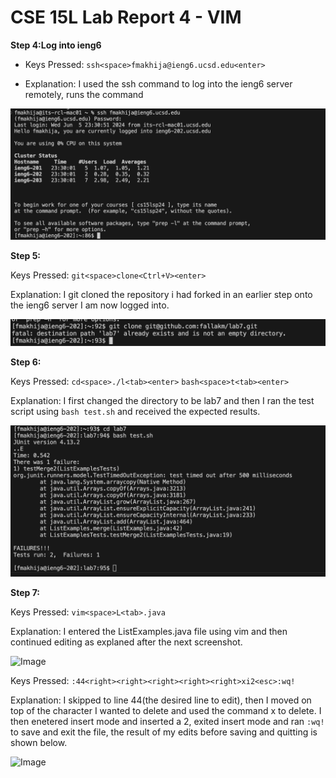# CSE 15L Lab Report 4  - VIM

**Step 4:Log into ieng6**

* Keys Pressed:
`ssh<space>fmakhija@ieng6.ucsd.edu<enter>`

* Explanation:
I used the ssh command to log into the ieng6 server remotely, <enter> runs the command 

![Image](lab4.png)

**Step 5:**

Keys Pressed:
`git<space>clone<Ctrl+V><enter>`

Explanation:
I git cloned the repository i had forked in an earlier step onto the ieng6 server I am now logged into.

![Image](lab4pic1.png)

**Step 6:**

Keys Pressed:
`cd<space>./l<tab><enter>`
`bash<space>t<tab><enter>`

Explanation:
I first changed the directory to be lab7 and then I ran the test script using `bash test.sh` and received the expected results.

![Image](lab4pic2.png)

**Step 7:**

Keys Pressed:
`vim<space>L<tab>.java`

Explanation:
I entered the ListExamples.java file using vim and then continued editing as explaned after the next screenshot.

![Image](Lab4Step7-1.png)

Keys Pressed:
`:44<right><right><right><right><right>xi2<esc>:wq!`

Explanation:
I skipped to line 44(the desired line to edit), then I moved on top of the character I wanted to delete and used the command x to delete. I then enetered insert mode and inserted a 2, exited insert mode and ran `:wq!` to save and exit the file, the result of my edits before saving and quitting is shown below.

![Image](Lab4Step7-2.png)
